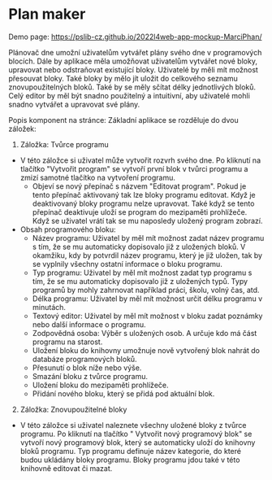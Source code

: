 # Plan maker
Demo page: https://pslib-cz.github.io/2022l4web-app-mockup-MarciPhan/

Plánovač dne umožní uživatelům vytvářet plány svého dne v programových blocích. 
Dále by aplikace měla umožňovat uživatelům vytvářet nové bloky, upravovat nebo odstraňovat existující bloky. Uživatelé by měli mít možnost přesouvat bloky. Také bloky by mělo jít uložit do celkového seznamu znovupoužitelných bloků. Také by se měly sčítat délky jednotlivých bloků. Celý editor by měl být snadno použitelný a intuitivní, aby uživatelé mohli snadno vytvářet a upravovat své plány.

Popis komponent na stránce:
Základní aplikace se rozděluje do dvou záložek:
1. Záložka: Tvůrce programu
- V této záložce si uživatel může vytvořit rozvrh svého dne. Po kliknutí na tlačítko "Vytvořit program" se vytvoří první blok v tvůrci programu a zmizí samotné tlačítko na vytvoření programu.
    - Objeví se nový přepínač s názvem "Editovat program". Pokud je tento přepínač aktivovaný tak lze bloky programu editovat. Když je deaktivovaný bloky programu nelze upravovat. Také když se tento přepínač deaktivuje uloží se program do mezipaměti prohlížeče. Když se uživatel vrátí tak se mu naposledy uložený program zobrazí.
- Obsah programového bloku:
    - Název programu: Uživatel by měl mít možnost zadat název programu s tím, že se mu automaticky dopisovalo již z uložených bloků. V okamžiku, kdy by potvrdil název programu, který je již uložen, tak by se vyplnily všechny ostatní informace o bloku programu.
    - Typ programu: Uživatel by měl mít možnost zadat typ programu s tím, že se mu automaticky dopisovalo již z uložených typů. Typy programů by mohly zahrnovat například práci, školu, volný čas, atd.
    - Délka programu: Uživatel by měl mít možnost určit délku programu v minutách.
    - Textový editor: Uživatel by měl mít možnost v bloku zadat poznámky nebo další informace o programu.
    - Zodpovědná osoba: Výběr s uložených osob. A určuje kdo má část programu na starost.
    - Uložení bloku do knihovny umožnuje nově vytvořený blok nahrát do databáze programových bloků.
    - Přesunutí o blok níže nebo výše.
    - Smazání bloku z tvůrce programu.
    - Uložení bloku do mezipaměti prohlížeče.
    - Přidání nového bloku, který se přidá pod aktuální blok.
2. Záložka: Znovupoužitelné bloky
- V této záložce si uživatel naleznete všechny uložené bloky z tvůrce programu. Po kliknutí na tlačítko " Vytvořit nový programový blok" se vytvoří nový programový blok, který se automaticky uloží do knihovny bloků programu. Typ programu definuje název kategorie, do které budou ukládány bloky programu. Bloky programu jdou také v této knihovně editovat či mazat.
    

